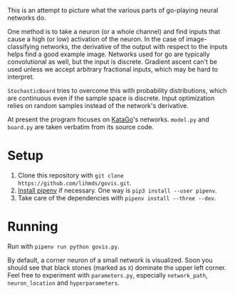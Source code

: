 This is an attempt to picture what the various parts of go-playing neural networks do.

One method is to take a neuron (or a whole channel) and find inputs that cause a high (or low) activation of the neuron. In the case of image-classifying networks, the derivative of the output with respect to the inputs helps find a good example image. Networks used for go are typically convolutional as well, but the input is discrete. Gradient ascent can't be used unless we accept arbitrary fractional inputs, which may be hard to interpret.

`StochasticBoard` tries to overcome this with probability distributions, which are continuous even if the sample space is discrete. Input optimization relies on random samples instead of the network's derivative.

At present the program focuses on [KataGo](https://github.com/lightvector/KataGo)'s networks. `model.py` and `board.py` are taken verbatim from its source code.

# Setup

1. Clone this repository with `git clone https://github.com/lihmds/govis.git`.
2. [Install pipenv](https://pipenv.pypa.io/en/latest/install/#installing-pipenv) if necessary. One way is `pip3 install --user pipenv`.
3. Take care of the dependencies with `pipenv install --three --dev`.

# Running

Run with `pipenv run python govis.py`.

By default, a corner neuron of a small network is visualized. Soon you should see that black stones (marked as `X`) dominate the upper left corner. Feel free to experiment with `parameters.py`, especially `network_path`, `neuron_location` and `hyperparameters`.